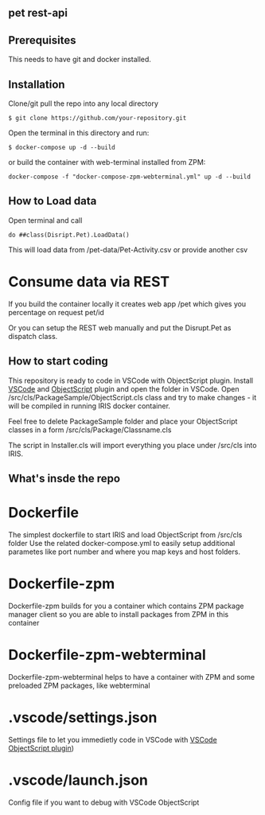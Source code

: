 ## pet rest-api

## Prerequisites
This needs to have git and docker installed.

## Installation 

Clone/git pull the repo into any local directory

```
$ git clone https://github.com/your-repository.git
```

Open the terminal in this directory and run:

```
$ docker-compose up -d --build
```

or build the container with web-terminal installed from ZPM:

```
docker-compose -f "docker-compose-zpm-webterminal.yml" up -d --build
```

## How to Load data

Open terminal and call 
```
do ##class(Disript.Pet).LoadData()
```
This will load data from /pet-data/Pet-Activity.csv or provide another csv

# Consume data via REST

If you build the container locally it creates web app /pet which gives you percentage on request pet/id

Or you can setup the REST web manually and put the Disrupt.Pet as dispatch class.


## How to start coding
This repository is ready to code in VSCode with ObjectScript plugin.
Install [VSCode](https://code.visualstudio.com/) and [ObjectScript](https://marketplace.visualstudio.com/items?itemName=daimor.vscode-objectscript) plugin and open the folder in VSCode.
Open /src/cls/PackageSample/ObjectScript.cls class and try to make changes - it will be compiled in running IRIS docker container.

Feel free to delete PackageSample folder and place your ObjectScript classes in a form
/src/cls/Package/Classname.cls

The script in Installer.cls will import everything you place under /src/cls into IRIS.

## What's insde the repo

# Dockerfile

The simplest dockerfile to start IRIS and load ObjectScript from /src/cls folder
Use the related docker-compose.yml to easily setup additional parametes like port number and where you map keys and host folders.

# Dockerfile-zpm

Dockerfile-zpm builds for you a container which contains ZPM package manager client so you are able to install packages from ZPM in this container

# Dockerfile-zpm-webterminal
Dockerfile-zpm-webterminal helps to have a container with ZPM and some preloaded ZPM packages, like webterminal


# .vscode/settings.json

Settings file to let you immedietly code in VSCode with [VSCode ObjectScript plugin](https://marketplace.visualstudio.com/items?itemName=daimor.vscode-objectscript))

# .vscode/launch.json
Config file if you want to debug with VSCode ObjectScript
